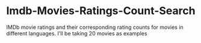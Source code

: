 # Imdb-Movies-Ratings-Count-Search
IMDb movie ratings and their corresponding rating counts for movies in different languages. I'll be taking 20 movies as examples
